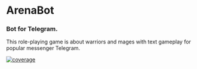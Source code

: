# ArenaBot

### Bot for Telegram. 

This role-playing game is about warriors and mages with text gameplay for popular messenger Telegram.
 
[![coverage](https://sonarcloud.io/api/project_badges/measure?project=ml.ixplo%3Aarena-bot&metric=coverage)](https://sonarcloud.io/dashboard?id=ml.ixplo%3Aarena-bot)
